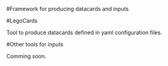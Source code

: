 #Framework for producing datacards and inputs

#LegoCards

Tool to produce datacards defined in yaml configuration files.

#Other tools for inputs

Comming soon.
